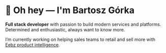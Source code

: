 # 👋 Oh hey — I'm Bartosz Górka
**Full stack developer** with passion to build modern services and platforms. Determined and enthusiastic, always want to know more.

I’m currently working on helping sales teams to retail and sell more with [Eebz product intelligence](https://www.eebz.com/).
